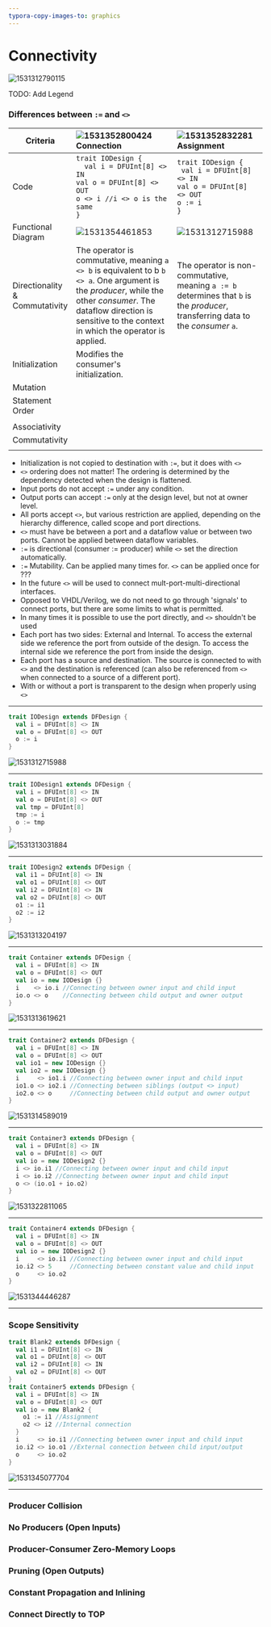 ```yaml
---
typora-copy-images-to: graphics
---
```


# Connectivity

![1531312790115](graphics/1531312790115.png)

TODO: Add Legend



### Differences between `:=` and `<>`

| Criteria                            | ![1531352800424](graphics/1531352800424.png) Connection      | ![1531352832281](graphics/1531352832281.png) Assignment      |
| ----------------------------------- | :----------------------------------------------------------- | :----------------------------------------------------------- |
| Code                                | `trait IODesign {`<br />  `  val i = DFUInt[8] <> IN`<br />  `val o = DFUInt[8] <> OUT`<br />  `o <> i //i <> o is the same`<br />`}` | `trait IODesign {`<br />  ` val i = DFUInt[8] <> IN`<br />  `val o = DFUInt[8] <> OUT`<br />  `o := i`<br />`} ` |
| Functional<br />Diagram             | ![1531354461853](graphics/1531354461853.png)                 | ![1531312715988](graphics/1531314030378.png)                 |
| Directionality &<br />Commutativity | The operator is commutative, meaning `a <> b` is equivalent to b `b <> a`.  One argument is the *producer*, while the other *consumer*. The dataflow direction is sensitive to the context in which the operator is applied. | The operator is non-commutative, meaning `a := b` determines that `b` is the *producer*, transferring data to the *consumer* `a`. |
| Initialization                      | Modifies the consumer's initialization.                      |                                                              |
| Mutation                            |                                                              |                                                              |
| Statement Order                     |                                                              |                                                              |
|                                     |                                                              |                                                              |
| Associativity                       |                                                              |                                                              |
| Commutativity                       |                                                              |                                                              |
|                                     |                                                              |                                                              |



* Initialization is not copied to destination with `:=`, but it does with `<>`
* `<>` ordering does not matter! The ordering is determined by the dependency detected when the design is flattened.
* Input ports do not accept `:=` under any condition.
* Output ports can accept `:=` only at the design level, but not at owner level.
* All ports accept `<>`, but various restriction are applied, depending on the hierarchy difference, called scope and port directions.
* `<>` must have be between a port and a dataflow value or between two ports. Cannot be applied between dataflow variables.
* `:=` is directional (consumer := producer) while `<>` set the direction automatically.
* `:=` Mutability. Can be applied many times for. `<>` can be applied once for ???
* In the future `<>` will be used to connect mult-port-multi-directional interfaces.
* Opposed to VHDL/Verilog, we do not need to go through 'signals' to connect ports, but there are some limits to what is permitted.
* In many times it is possible to use the port directly, and `<>` shouldn't be used
* Each port has two sides: External and Internal. To access the external side we reference the port from outside of the design. To access the internal side we reference the port from inside the design.
* Each port has a source and destination. The source is connected to with `<>` and the destination is referenced (can also be referenced from `<>` when connected to a source of a different port).
* With or without a port is transparent to the design when properly using `<>`



---

```scala
trait IODesign extends DFDesign {
  val i = DFUInt[8] <> IN
  val o = DFUInt[8] <> OUT
  o := i
}
```

![1531312715988](graphics/1531314030378.png)

---

```scala
trait IODesign1 extends DFDesign {
  val i = DFUInt[8] <> IN
  val o = DFUInt[8] <> OUT
  val tmp = DFUInt[8]
  tmp := i
  o := tmp
}
```

![1531313031884](graphics/1531314048642.png)

---

```scala
trait IODesign2 extends DFDesign {
  val i1 = DFUInt[8] <> IN
  val o1 = DFUInt[8] <> OUT
  val i2 = DFUInt[8] <> IN
  val o2 = DFUInt[8] <> OUT
  o1 := i1
  o2 := i2
}
```

![1531313204197](graphics/1531314259406.png)

---

```scala
trait Container extends DFDesign {
  val i = DFUInt[8] <> IN
  val o = DFUInt[8] <> OUT
  val io = new IODesign {}
  i    <> io.i //Connecting between owner input and child input
  io.o <> o    //Connecting between child output and owner output
}
```

![1531313619621](graphics/1531314601402.png)

---

```scala
trait Container2 extends DFDesign {
  val i = DFUInt[8] <> IN
  val o = DFUInt[8] <> OUT
  val io1 = new IODesign {}
  val io2 = new IODesign {}
  i     <> io1.i //Connecting between owner input and child input
  io1.o <> io2.i //Connecting between siblings (output <> input)
  io2.o <> o     //Connecting between child output and owner output
}
```

![1531314589019](graphics/1531314589019.png)

---

```scala
trait Container3 extends DFDesign {
  val i = DFUInt[8] <> IN
  val o = DFUInt[8] <> OUT
  val io = new IODesign2 {}
  i <> io.i1 //Connecting between owner input and child input
  i <> io.i2 //Connecting between owner input and child input
  o <> (io.o1 + io.o2)
}
```

![1531322811065](graphics/1531322880257.png)

---

```scala
trait Container4 extends DFDesign {
  val i = DFUInt[8] <> IN
  val o = DFUInt[8] <> OUT
  val io = new IODesign2 {}
  i     <> io.i1 //Connecting between owner input and child input
  io.i2 <> 5     //Connecting between constant value and child input
  o     <> io.o2
}
```

![1531344446287](graphics/1531344446287.png)

---

### Scope Sensitivity

```scala
trait Blank2 extends DFDesign {
  val i1 = DFUInt[8] <> IN
  val o1 = DFUInt[8] <> OUT
  val i2 = DFUInt[8] <> IN
  val o2 = DFUInt[8] <> OUT    
}
trait Container5 extends DFDesign {
  val i = DFUInt[8] <> IN
  val o = DFUInt[8] <> OUT
  val io = new Blank2 {
    o1 := i1 //Assignment
    o2 <> i2 //Internal connection   
  }
  i     <> io.i1 //Connecting between owner input and child input
  io.i2 <> io.o1 //External connection between child input/output
  o     <> io.o2
}
```

![1531345077704](graphics/1531355720108.png)

---

### Producer Collision



### No Producers (Open Inputs)



### Producer-Consumer Zero-Memory Loops



### Pruning (Open Outputs)



### Constant Propagation and Inlining



### Connect Directly to TOP